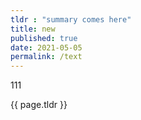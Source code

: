 ```yaml
---
tldr : "summary comes here"
title: new
published: true
date: 2021-05-05
permalink: /text
---
```


111

{{ page.tldr }} 
